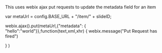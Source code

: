 This uses webix ajax put requests to update the metadata field for an item 



var metaUrl = config.BASE_URL + "/item/" + slideID;

webix.ajax().put(metaUrl,{"metadata": { "hello":"world"}},function(text,xml,xhr) {
webix.message("Put Request has fired")

} )


